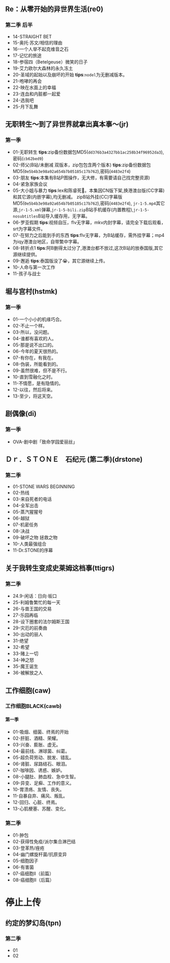 ## Re：从零开始的异世界生活(re0)
### 第二季 后半
- 14-STRAIGHT BET
- 15-奥托·苏文/相信的理由
- 16-一个人举不起克维音之石
- 17-记忆的旅途
- 18-参宿四（Betelgeuse）微笑的日子
- 19-艾力欧尔大森林的永久冻土
- 20-圣域的起始以及崩坏的开始
**tips**:`nodel`为无删减版本。
- 21-咆哮的再会
- 22-映在水面上的幸福
- 23-连血和内脏都一起爱
- 24-选我吧
- 25-月下乱舞

## 无职转生～到了异世界就拿出真本事～(jr)
### 第一季
- 01-无职转生
**tips**:zip备份数据包MD5(`dd376b3a4327bb1ac258b34f96952da3`),密码(`cb62bed9`)
- 02-师父(B站/未删减 双版本，zip包包含两个版本)
**tips**:zip备份数据包MD5(`0e5b4b3e98a92a654b7b05185c17b762`),密码(`4483e2f4`)
- 03-朋友
**tips**:本集有B站P图操作，无大修，有需要请自己找完整资源)
- 04-紧急家族会议
- 05-大小姐与暴力
**tips**:lex和陈睿死🐴。本集因CN版下架,换港澳台版(CC字幕)和其它源(内嵌字幕),均无删减。
zipB站外挂(CC)字幕版MD5(`0e5b4b3e98a92a654b7b05185c17b762`),密码(`4483e2f4`),
`jr-1-5.mp4`其它源,`jr-1-5.xml`弹幕,`jr-1-5-bili.zip`B站手机缓存(内置教程),`jr-1-5-nosubtitles`B站导入缓存用，无字幕。
- 06-罗亚假期
**tips**:视频自压，flv无字幕，mkv内封字幕，请完全下载后观看，srt为字幕文件。
- 07-在努力之后能到手的东西
**tips**:flv无字幕，为B站缓存，需外挂字幕；mp4为iqy港澳台地区，自带繁中字幕。
- 08-转折点1
**tips**:阿B删得太过分了,港澳台都不放过,这次B站的放泰国版,其它源继续提供。
- 09-邂逅
**tips**:泰国版没了😭，其它源继续上传。
- 10-人命与第一次工作
- 11-孩子与战士

## 堀与宫村(hstmk)
### 第一季
- 01-一个小小的机缘巧合。
- 02-不止一个样。
- 03-所以，没问题。
- 04-谁都有喜欢的人。
- 05-那是说不出口的。
- 06-今年的夏天很热的。
- 07-有你在，有我在。
- 08-伪装，所能看到的。
- 09-虽然很难，但不是不行。
- 10-直到雪融化之时。
- 11-不情愿，是有隐情的。
- 12-以往，然后将来。
- 13-至少，将这天空。

## 剧偶像(di)
### 第一季
- OVA-剧中剧「致命学园爱丽丝」

## Ｄｒ．ＳＴＯＮＥ　石纪元  (第二季)(drstone)
### 第二季
- 01-STONE WARS BEGINNING
- 02-热线
- 03-来自死者的电话
- 04-全军出击
- 05-蒸汽猩猩号
- 06-越狱
- 07-机密任务
- 08-决战
- 09-破坏之物 拯救之物
- 10-人类最强组合
- 11-Dr.STONE的序幕

## 关于我转生变成史莱姆这档事(ttigrs)
### 第二季
- 24.9-闲话：日向·坂口
- 25-利姆鲁繁忙的每一天
- 26-与兽王国的交易
- 27-乐园再临
- 28-设下圈套的法尔姆斯王国
- 29-灾厄的前奏曲
- 30-出动的丽人
- 31-绝望
- 32-希望
- 33-赌上一切
- 34-神之怒
- 35-魔王诞生
- 36-被解放之人

## 工作细胞(caw)
### 工作细胞BLACK(cawb)
#### 第一季
- 01-吸烟、细菌、终焉的开始
- 02-肝脏、酒精、荣耀。
- 03-兴奋、膨胀、虚无。
- 04-最前线、淋球菌、纠葛。
- 05-超负荷劳动、脱发、错乱。
- 06-肾脏、尿路结石、眼泪。
- 07-咖啡因、诱惑、嫉妒。
- 08-小腿肚、肺血栓、急中生智。
- 09-异变、足癣、工作的意义。
- 10-胃溃疡、友情、丧失。
- 11-自暴自弃、痛风、叛乱。
- 12-回归、心脏、终焉。
- 13-心肌梗塞、苏醒、变化。

### 第二季
- 01-肿包
- 02-获得性免疫/派尔集合淋巴结
- 03-登革热/痤疮
- 04-幽门螺旋杆菌/抗原变异
- 05-细胞因子
- 06-有害菌
- 07-癌细胞Ⅱ（前篇）
- 08-癌细胞Ⅱ（后篇）

# 停止上传
## 约定的梦幻岛(tpn)
### 第二季
- 01
- 02